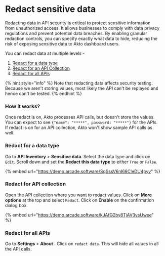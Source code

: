 # Redact sensitive data

Redacting data in API security is critical to protect sensitive information from unauthorized access. It allows businesses to comply with data privacy regulations and prevent potential data breaches. By enabling granular redaction controls, you can specify exactly what data to hide, reducing the risk of exposing sensitive data to Akto dashboard users.

You can redact data at multiple levels - &#x20;

1. [Redact for a data type](redact-sensitive-data.md#redact-for-a-data-type)
2. [Redact for an API Collection](redact-sensitive-data.md#redact-for-api-collection)
3. [Redact for all APIs](redact-sensitive-data.md#redact-for-all-apis)

{% hint style="info" %}
Note that redacting data affects security testing. Because we aren't storing values, most likely the API can't be replayed and hence can't be tested.
{% endhint %}

### How it works?

Once redact is on, Akto processes API calls, but doesn't store the values. You can expect to see `{"name": "*****", password: "*****"}` for the APIs. If redact is on for an API collection, Akto won't show sample API calls as well.&#x20;

### Redact for a data type

Go to **API Inventory** > **Sensitive data**. Select the data type and click on `Edit`. Scroll down and set the **Redact this data type** to either `True` or `False`.

{% embed url="https://demo.arcade.software/SqSssV6nI66CIeDU4pyv" %}

### Redact for API collection

Open the API collection where you want to redact values. Click on **More options** at the top and select `Redact`. Click on **Enable** on the confirmation dialog box.&#x20;

{% embed url="https://demo.arcade.software/kJAfG2by8TjAV3vsUwee" %}

### Redact for all APIs

Go to **Settings** > **About** . Click on `redact data`. This will hide all values in all the API calls.&#x20;
